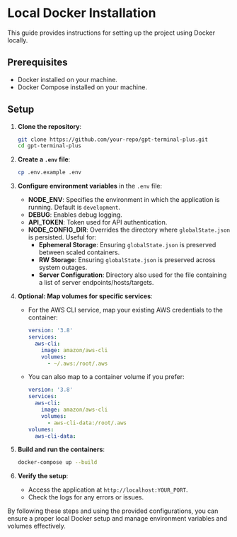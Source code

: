# Local Docker Installation

This guide provides instructions for setting up the project using Docker locally.

## Prerequisites

- Docker installed on your machine.
- Docker Compose installed on your machine.

## Setup

1. **Clone the repository**:
    ```sh
    git clone https://github.com/your-repo/gpt-terminal-plus.git
    cd gpt-terminal-plus
    ```

2. **Create a `.env` file**:
    ```sh
    cp .env.example .env
    ```

3. **Configure environment variables** in the `.env` file:
    - **NODE_ENV**: Specifies the environment in which the application is running. Default is `development`.
    - **DEBUG**: Enables debug logging.
    - **API_TOKEN**: Token used for API authentication.
    - **NODE_CONFIG_DIR**: Overrides the directory where `globalState.json` is persisted. Useful for:
        - **Ephemeral Storage**: Ensuring `globalState.json` is preserved between scaled containers.
        - **RW Storage**: Ensuring `globalState.json` is preserved across system outages.
        - **Server Configuration**: Directory also used for the file containing a list of server endpoints/hosts/targets.

4. **Optional: Map volumes for specific services**:
    - For the AWS CLI service, map your existing AWS credentials to the container:
        ```yaml
        version: '3.8'
        services:
          aws-cli:
            image: amazon/aws-cli
            volumes:
              - ~/.aws:/root/.aws
        ```
    - You can also map to a container volume if you prefer:
        ```yaml
        version: '3.8'
        services:
          aws-cli:
            image: amazon/aws-cli
            volumes:
              - aws-cli-data:/root/.aws
        volumes:
          aws-cli-data:
        ```

5. **Build and run the containers**:
    ```sh
    docker-compose up --build
    ```

6. **Verify the setup**:
    - Access the application at `http://localhost:YOUR_PORT`.
    - Check the logs for any errors or issues.

By following these steps and using the provided configurations, you can ensure a proper local Docker setup and manage environment variables and volumes effectively.
